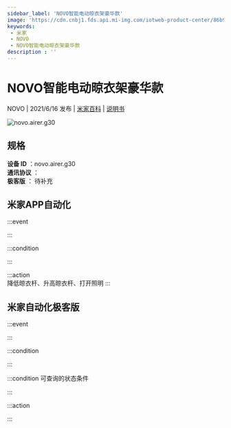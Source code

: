 ```yaml
---
sidebar_label: 'NOVO智能电动晾衣架豪华款'
image: 'https://cdn.cnbj1.fds.api.mi-img.com/iotweb-product-center/86b95d259b1c7d2927a806acda453dae_晾衣架-168x168.png?GalaxyAccessKeyId=AKVGLQWBOVIRQ3XLEW&Expires=9223372036854775807&Signature=PnApwPFynsMm/ZJQiiCHNwemX4s='
keywords: 
 - 米家
 - NOVO
 - NOVO智能电动晾衣架豪华款
description : ''
---
```

# NOVO智能电动晾衣架豪华款

NOVO | 2021/6/16 发布 | [米家百科](https://home.mi.com/webapp/content/baike/product/index.html?model=novo.airer.g30) | [说明书](https://home.mi.com/views/introduction.html?model=novo.airer.g30&region=cn)

![novo.airer.g30](https://cdn.cnbj1.fds.api.mi-img.com/iotweb-product-center/86b95d259b1c7d2927a806acda453dae_晾衣架-168x168.png?GalaxyAccessKeyId=AKVGLQWBOVIRQ3XLEW&Expires=9223372036854775807&Signature=PnApwPFynsMm/ZJQiiCHNwemX4s=)

## 规格  
> 
**设备 ID** ：novo.airer.g30  
**通讯协议** ：  
**极客版**  ： 待补充 


## 米家APP自动化  

:::event  

:::

:::condition  

:::

:::action   
降低晾衣杆、升高晾衣杆、打开照明
:::

## 米家自动化极客版  

:::event  

:::

:::condition  

:::

:::condition 可查询的状态条件  

:::

:::action  

:::

        
